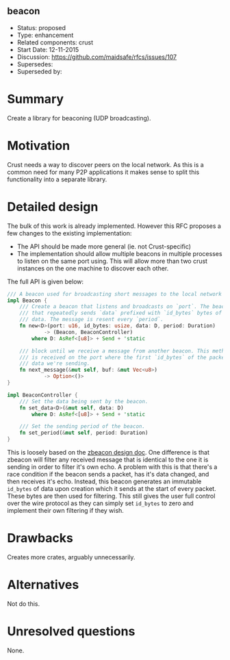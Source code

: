 ## beacon
- Status: proposed
- Type: enhancement
- Related components: crust
- Start Date: 12-11-2015
- Discussion: https://github.com/maidsafe/rfcs/issues/107
- Supersedes:
- Superseded by:

# Summary

Create a library for beaconing (UDP broadcasting).

# Motivation

Crust needs a way to discover peers on the local network. As this is a common
need for many P2P applications it makes sense to split this functionality into
a separate library.

# Detailed design

The bulk of this work is already implemented. However this RFC proposes a few
changes to the existing implementation:
 * The API should be made more general (ie. not Crust-specific)
 * The implementation should allow multiple beacons in multiple processes to
   listen on the same port using. This will allow more than two crust instances
   on the one machine to discover each other.

The full API is given below:

```rust
/// A beacon used for broadcasting short messages to the local network and receiving them.
impl Beacon {
    /// Create a beacon that listens and broadcasts on `port`. The beacon starts a background thread
    /// that repeatedly sends `data` prefixed with `id_bytes` bytes of some randomly generated
    /// data. The message is resent every `period`.
    fn new<D>(port: u16, id_bytes: usize, data: D, period: Duration)
            -> (Beacon, BeaconController)
        where D: AsRef<[u8]> + Send + 'static

    /// block until we receive a message from another beacon. This method will return any data that
    /// is received on the port where the first `id_bytes` of the packet does not equal that of the
    /// data we're sending.
    fn next_message(&mut self, buf: &mut Vec<u8>)
            -> Option<()>
}

impl BeaconController {
    /// Set the data being sent by the beacon.
    fn set_data<D>(&mut self, data: D)
        where D: AsRef<[u8]> + Send + 'static

    /// Set the sending period of the beacon.
    fn set_period(&mut self, period: Duration)
}
```

This is loosely based on the [zbeacon design doc](http://hintjens.com/blog:32).
One difference is that zbeacon will filter any received message that is
identical to the one it is sending in order to filter it's own echo. A problem
with this is that there's a race condition if the beacon sends a packet, has it's
data changed, and then receives it's echo. Instead, this beacon generates an
immutable `id_bytes` of data upon creation which it sends at the start of every
packet. These bytes are then used for filtering. This still gives the user full
control over the wire protocol as they can simply set `id_bytes` to zero and
implement their own filtering if they wish.

# Drawbacks

Creates more crates, arguably unnecessarily.

# Alternatives

Not do this.

# Unresolved questions

None.
